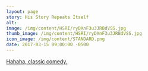 ```yaml
---
layout: page
story: His Story Repeats Itself
alt:
image: /img/content/HSRI/ryDXnF3u3JRBdVSS.jpg
thumb_image: /img/content/HSRI/ryDXnF3u3JRBdVSS.jpg
icon_image: /img/content/STANDARD.png
date: 2017-03-15 09:00:00 -0500
---
```

[Hahaha, classic comedy.](https://www.youtube.com/watch?v=4Mz9MaICd_s)